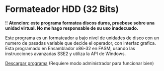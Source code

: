 # Formateador HDD (32 Bits)

:bangbang: **Atencion: este programa formatea discos duros, pruebese sobre una unidad virtual. No me hago responsable de su uso inadecuado.**

Este programa es un formateador a bajo nivel de unidades de disco con un numero de pasadas variable que decide el operador, con interfaz grafica. Esta programado en Ensamblador x86-32 en FASM, usando las instrucciones avanzadas SSE2 y utiliza la API de Windows.

[Descargar programa](https://github.com/DML95/Formateador-HDD/raw/master/Main.exe) (Requiere modo administrador para funcionar bien)